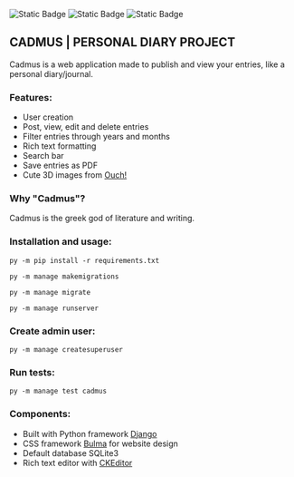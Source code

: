 ![Static Badge](https://img.shields.io/badge/Django-5.0.4-%23?labelColor=black&style=for-the-badge&logo=django&color=%233C7782)
![Static Badge](https://img.shields.io/badge/djangockeditor-6.7.1-%23?labelColor=black&style=for-the-badge&color=%23c55e73)
![Static Badge](https://img.shields.io/badge/reportlab-4.1.0-%23?labelColor=black&style=for-the-badge&color=%234e6041)

## CADMUS | PERSONAL DIARY PROJECT
Cadmus is a web application made to publish and view your entries, like a personal diary/journal.

### Features:
- User creation
- Post, view, edit and delete entries
- Filter entries through years and months
- Rich text formatting
- Search bar
- Save entries as PDF
- Cute 3D images from [Ouch!][def3]

### Why "Cadmus"?
Cadmus is the greek god of literature and writing.

### Installation and usage:
`py -m pip install -r requirements.txt`

`py -m manage makemigrations`

`py -m manage migrate`

`py -m manage runserver`

### Create admin user:
`py -m manage createsuperuser`

### Run tests:
`py -m manage test cadmus`

### Components:
- Built with Python framework [Django][def]
- CSS framework [Bulma][def4] for website design
- Default database SQLite3
- Rich text editor with [CKEditor][def2]

[def]: https://www.djangoproject.
[def2]: https://ckeditor.com
[def3]: https://iconos8.es/illustrations
[def4]: https://bulma.io
